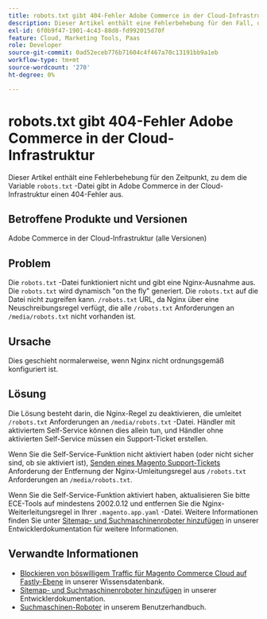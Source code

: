 ```yaml
---
title: robots.txt gibt 404-Fehler Adobe Commerce in der Cloud-Infrastruktur
description: Dieser Artikel enthält eine Fehlerbehebung für den Fall, dass die Datei "robots.txt"in Adobe Commerce einen 404-Fehler in der Cloud-Infrastruktur ausgibt.
exl-id: 6f0b9f47-1901-4c43-88d8-fd992015d70f
feature: Cloud, Marketing Tools, Paas
role: Developer
source-git-commit: 0ad52eceb776b71604c4f467a70c13191bb9a1eb
workflow-type: tm+mt
source-wordcount: '270'
ht-degree: 0%

---
```


# robots.txt gibt 404-Fehler Adobe Commerce in der Cloud-Infrastruktur

Dieser Artikel enthält eine Fehlerbehebung für den Zeitpunkt, zu dem die Variable `robots.txt` -Datei gibt in Adobe Commerce in der Cloud-Infrastruktur einen 404-Fehler aus.

## Betroffene Produkte und Versionen

Adobe Commerce in der Cloud-Infrastruktur (alle Versionen)

## Problem

Die `robots.txt` -Datei funktioniert nicht und gibt eine Nginx-Ausnahme aus. Die `robots.txt` wird dynamisch &quot;on the fly&quot; generiert. Die `robots.txt` auf die Datei nicht zugreifen kann. `/robots.txt` URL, da Nginx über eine Neuschreibungsregel verfügt, die alle `/robots.txt` Anforderungen an `/media/robots.txt` nicht vorhanden ist.

## Ursache

Dies geschieht normalerweise, wenn Nginx nicht ordnungsgemäß konfiguriert ist.

## Lösung

Die Lösung besteht darin, die Nginx-Regel zu deaktivieren, die umleitet `/robots.txt` Anforderungen an `/media/robots.txt` -Datei. Händler mit aktiviertem Self-Service können dies allein tun, und Händler ohne aktivierten Self-Service müssen ein Support-Ticket erstellen.

Wenn Sie die Self-Service-Funktion nicht aktiviert haben (oder nicht sicher sind, ob sie aktiviert ist), [Senden eines Magento Support-Tickets](/help/help-center-guide/help-center/magento-help-center-user-guide.md#submit-ticket) Anforderung der Entfernung der Nginx-Umleitungsregel aus `/robots.txt` Anforderungen an `/media/robots.txt`.

Wenn Sie die Self-Service-Funktion aktiviert haben, aktualisieren Sie bitte ECE-Tools auf mindestens 2002.0.12 und entfernen Sie die Nginx-Weiterleitungsregel in Ihrer `.magento.app.yaml` -Datei. Weitere Informationen finden Sie unter [Sitemap- und Suchmaschinenroboter hinzufügen](https://experienceleague.adobe.com/docs/commerce-cloud-service/user-guide/configure-store/robots-sitemap.html) in unserer Entwicklerdokumentation für weitere Informationen.

## Verwandte Informationen

* [Blockieren von böswilligem Traffic für Magento Commerce Cloud auf Fastly-Ebene](/help/how-to/general/block-malicious-traffic-for-magento-commerce-on-fastly-level.md) in unserer Wissensdatenbank.
* [Sitemap- und Suchmaschinenroboter hinzufügen](https://devdocs.magento.com/cloud/trouble/robots-sitemap.html) in unserer Entwicklerdokumentation.
* [Suchmaschinen-Roboter](https://experienceleague.adobe.com/docs/commerce-admin/marketing/seo/seo-overview.html#search-engine-robots) in unserem Benutzerhandbuch.
